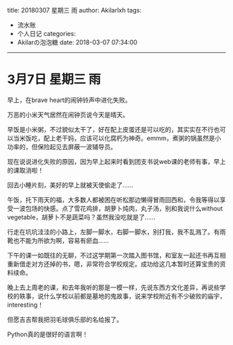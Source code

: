 title: 20180307 星期三 雨
author: Akilarlxh
tags:
  - 流水账
  - 个人日记
categories:
  - Akilarの泡泡糖
date: 2018-03-07 07:34:00
---
# 3月7日 星期三 雨

早上，在brave heart的闹钟铃声中进化失败。

万恶的小米天气居然在闹钟页说今天是晴天。

早饭是小米粥，不过貌似太干了，好在配上皮蛋还是可以吃的，其实实在不行也可以当米饭吃，配上老干妈，应该可以化腐朽为神奇。emmm，煮粥的锅虽然是小功率的，但保险起见去屏蔽一波辅导员。

现在说说进化失败的原因，因为早上起来时看到团支书说web课的老师有事，早上的课取消啦！

回去小睡片刻，美好的早上就被天使偷走了……

午饭，托下雨天的福，大多数人都被困在听松那边懒得冒雨回西和，令我等得以享受一波包场的快感。点了雪花鸡排，胡萝卜炖肉，丸子汤，别和我说什么without vegetable，胡萝卜不是蔬菜吗？虽然我没吃就是了……

行走在坑坑洼洼的小路上，左脚一脚水，右脚一脚水，别打我，我不乱溅了。有雨靴也不能为所欲为啊，容易有瘀血……

下午的课一如既往的无聊，不过这学期第一次踏入图书馆，和室友一起还书再互相重新借走对方还掉的书，嗯，非常符合学校规定。成功给这几本暂时还算宝贵的资料续命。

晚上去上周老的课，和去年我听的那是一模一样，先说东西方文化差异，再说些学校的轶事，说什么学校以前都是墓地的鬼故事，说来学校附近有不少破败的庙宇，interesting！

但愿吉吉帮我把羽毛球俱乐部的名给报了。

Python真的是很好的语言啊！